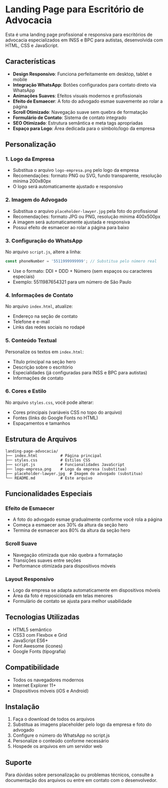 # Landing Page para Escritório de Advocacia

Esta é uma landing page profissional e responsiva para escritórios de advocacia especializados em INSS e BPC para autistas, desenvolvida com HTML, CSS e JavaScript.

## Características

- **Design Responsivo**: Funciona perfeitamente em desktop, tablet e mobile
- **Integração WhatsApp**: Botões configurados para contato direto via WhatsApp
- **Animações Suaves**: Efeitos visuais modernos e profissionais
- **Efeito de Esmaecer**: A foto do advogado esmae suavemente ao rolar a página
- **Scroll Otimizado**: Navegação suave sem quebra de formatação
- **Formulário de Contato**: Sistema de contato integrado
- **SEO Otimizado**: Estrutura semântica e meta tags apropriadas
- **Espaço para Logo**: Área dedicada para o símbolo/logo da empresa

## Personalização

### 1. Logo da Empresa
- Substitua o arquivo `logo-empresa.png` pelo logo da empresa
- Recomendações: formato PNG ou SVG, fundo transparente, resolução mínima 200x80px
- O logo será automaticamente ajustado e responsivo

### 2. Imagem do Advogado
- Substitua o arquivo `placeholder-lawyer.jpg` pela foto do profissional
- Recomendações: formato JPG ou PNG, resolução mínima 400x500px
- A imagem será automaticamente ajustada e responsiva
- Possui efeito de esmaecer ao rolar a página para baixo

### 3. Configuração do WhatsApp
No arquivo `script.js`, altere a linha:
```javascript
const phoneNumber = '5511999999999'; // Substitua pelo número real
```
- Use o formato: DDI + DDD + Número (sem espaços ou caracteres especiais)
- Exemplo: 5511987654321 para um número de São Paulo

### 4. Informações de Contato
No arquivo `index.html`, atualize:
- Endereço na seção de contato
- Telefone e e-mail
- Links das redes sociais no rodapé

### 5. Conteúdo Textual
Personalize os textos em `index.html`:
- Título principal na seção hero
- Descrição sobre o escritório
- Especialidades (já configuradas para INSS e BPC para autistas)
- Informações de contato

### 6. Cores e Estilo
No arquivo `styles.css`, você pode alterar:
- Cores principais (variáveis CSS no topo do arquivo)
- Fontes (links do Google Fonts no HTML)
- Espaçamentos e tamanhos

## Estrutura de Arquivos

```
landing-page-advocacia/
├── index.html          # Página principal
├── styles.css          # Estilos CSS
├── script.js           # Funcionalidades JavaScript
├── logo-empresa.png    # Logo da empresa (substitua)
├── placeholder-lawyer.jpg  # Imagem do advogado (substitua)
└── README.md           # Este arquivo
```

## Funcionalidades Especiais

### Efeito de Esmaecer
- A foto do advogado esmae gradualmente conforme você rola a página
- Começa a esmaecer aos 30% da altura da seção hero
- Termina de esmaecer aos 80% da altura da seção hero

### Scroll Suave
- Navegação otimizada que não quebra a formatação
- Transições suaves entre seções
- Performance otimizada para dispositivos móveis

### Layout Responsivo
- Logo da empresa se adapta automaticamente em dispositivos móveis
- Área da foto é reposicionada em telas menores
- Formulário de contato se ajusta para melhor usabilidade

## Tecnologias Utilizadas

- HTML5 semântico
- CSS3 com Flexbox e Grid
- JavaScript ES6+
- Font Awesome (ícones)
- Google Fonts (tipografia)

## Compatibilidade

- Todos os navegadores modernos
- Internet Explorer 11+
- Dispositivos móveis (iOS e Android)

## Instalação

1. Faça o download de todos os arquivos
2. Substitua as imagens placeholder pelo logo da empresa e foto do advogado
3. Configure o número do WhatsApp no script.js
4. Personalize o conteúdo conforme necessário
5. Hospede os arquivos em um servidor web

## Suporte

Para dúvidas sobre personalização ou problemas técnicos, consulte a documentação dos arquivos ou entre em contato com o desenvolvedor.

